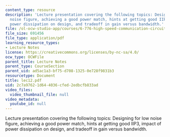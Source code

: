 ```yaml
---
content_type: resource
description: 'Lecture presentation covering the following topics: Designing for low
  noise figure, achieving a good power match, hints at getting good IIP3, impact of
  power dissipation on design, and tradeoff in gain versus bandwidth.'
file: /ol-ocw-studio-app/courses/6-776-high-speed-communication-circuits-spring-2005/2c7a97621d644036cfed2edbcfb833ad_lec12.pdf
file_size: 691456
file_type: application/pdf
learning_resource_types:
- Lecture Notes
license: https://creativecommons.org/licenses/by-nc-sa/4.0/
ocw_type: OCWFile
parent_title: Lecture Notes
parent_type: CourseSection
parent_uid: ad5ac1a3-bf75-d708-1325-0e728f9831b3
resourcetype: Document
title: lec12.pdf
uid: 2c7a9762-1d64-4036-cfed-2edbcfb833ad
video_files:
  video_thumbnail_file: null
video_metadata:
  youtube_id: null
---
```

Lecture presentation covering the following topics: Designing for low noise figure, achieving a good power match, hints at getting good IIP3, impact of power dissipation on design, and tradeoff in gain versus bandwidth.